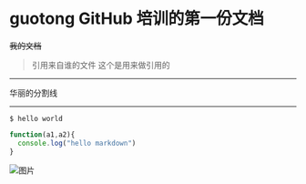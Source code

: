 # guotong GitHub 培训的第一份文档
~~我的文档~~
> 引用来自谁的文件
> 这个是用来做引用的
***
华丽的分割线
***

    $ hello world 

```js
function(a1,a2){
  console.log("hello markdown")
}
```

![图片](https://raw.githubusercontent.com/yaoxs7503/cloudimg/master/data/3.gif)

